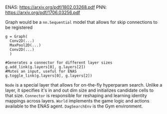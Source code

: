 
ENAS: https://arxiv.org/pdf/1802.03268.pdf
PNN: https://arxiv.org/pdf/1706.03256.pdf


Graph would be a `nn.Sequential` model that allows for skip connections to be registered
```
g = Graph(
  Conv2D(...)
  MaxPool2D(...)
  Conv2D(...)
  )

#Generates a connector for different layer sizes
g.add_link(g.layers[0], g.layers[2])
#Mutes an input, useful for ENAS
g.toggle_link(g.layers[0], g.layers[2])
```

`Node` is a special layer that allows for on-the-fly hyperparam search.
Unlike a layer, it specifies it's in and out dim size and initializes candidate cells to that size.
`Connector` is responsible for reshaping and learning identity mappings across layers.
`World` implements the game logic and actions available to the ENAS agent.
`DagSearchEnv` is the Gym environment.